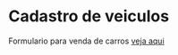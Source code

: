 # Cadastro de veiculos
 Formulario para venda de carros [veja aqui](https://marceloffernando.github.io/formulario-vendas/)
